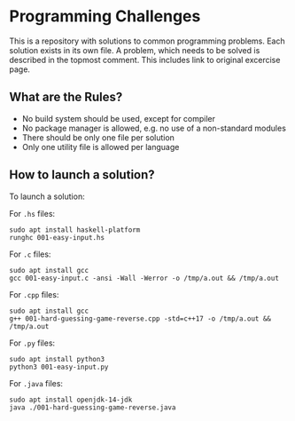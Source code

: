 # Programming Challenges

This is a repository with solutions to common programming problems.
Each solution exists in its own file.
A problem, which needs to be solved is described in the topmost comment.
This includes link to original excercise page.

## What are the Rules?

- No build system should be used, except for compiler
- No package manager is allowed, e.g. no use of a non-standard modules
- There should be only one file per solution
- Only one utility file is allowed per language

## How to launch a solution?

To launch a solution:

For `.hs` files:

    sudo apt install haskell-platform
    runghc 001-easy-input.hs

For `.c` files:

    sudo apt install gcc
    gcc 001-easy-input.c -ansi -Wall -Werror -o /tmp/a.out && /tmp/a.out

For `.cpp` files:

    sudo apt install gcc
    g++ 001-hard-guessing-game-reverse.cpp -std=c++17 -o /tmp/a.out && /tmp/a.out

For `.py` files:

    sudo apt install python3
    python3 001-easy-input.py

For `.java` files:

    sudo apt install openjdk-14-jdk
    java ./001-hard-guessing-game-reverse.java
